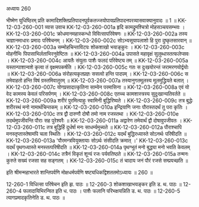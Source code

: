 अध्यायः 260

भीष्मेण युधिष्ठिरम् प्रति कामादिशक्तिप्रतिपादनपूर्वकतज्जयोपायप्रतिपादनपरव्यासवाक्यानुवादः ॥ 1 ॥
KK-12-03-260-001	व्यास उवाच 
KK-12-03-260-001a	हृदि कामद्रुमश्चित्रो मोहसञ्चयसम्भवः ।
KK-12-03-260-001c	क्रोधमानमहास्कन्धो विवित्सापरिवेषणः ॥
KK-12-03-260-002a	तस्य चाज्ञानमाधारः प्रमादः परिषेचनम् ।
KK-12-03-260-002c	सोऽभ्यसूयापलाशो हि पुरा दुष्कृतसारवान् ॥
KK-12-03-260-003a	सम्मोहचिन्ताविटपः शोकशाखो भयाङ्कुरः ।
KK-12-03-260-003c	मोहनीभिः पिपासाभिर्लताभिरनुवेष्टितः ॥
KK-12-03-260-004a	उपासते महावृक्षं सुलुब्धास्तत्फलेप्सवः ।
KK-12-03-260-004c	आयतैः संयुताः पाशैः फलदं परिवेष्ट्य तम् ॥
KK-12-03-260-005a	यस्तान्पाशान्वशे कृत्वा तं वृक्षमपकर्षति ।
KK-12-03-260-005c	गतः स दुःखयोरन्तं जरामरणयोर्द्वयोः ॥
KK-12-03-260-006a	संरोहत्यकृतप्रज्ञः ससत्वो हन्ति पादपम् ।
KK-12-03-260-006c	स तमेवाहतो हन्ति विषं ग्रस्तमिवातुरम् ॥
KK-12-03-260-007a	तस्यानुगतमूलस्य मूलमुद्ध्रियते बलात् ।
KK-12-03-260-007c	योगप्रसादात्कृतिना साम्येन परमासिना ॥
KK-12-03-260-008a	एवं यो वेद कामस्य केवलं परिसर्पणम् ।
KK-12-03-260-008c	एतच्च कामशास्त्रस्य सुदुःखान्यतिवर्तते ॥
KK-12-03-260-009a	शरीरं पुरमित्याहुः स्वामिनी बुद्धिरिष्यते ।
KK-12-03-260-009c	तत्र बुद्धेः शरीरस्थं मनो नामार्थचिन्तकम् ॥
KK-12-03-260-010a	इन्द्रियाणि जनाः पौरास्तदर्थं तु परा कृतिः ।
KK-12-03-260-010c	तत्र द्वौ दारुणौ दोषौ तमो नाम रजस्तथा ।
KK-12-03-260-010e	तदर्थमुपजीवन्ति पौराः सह पुरेश्वरैः ॥
KK-12-03-260-011a	अद्वारेण तमेवार्थं द्वौ दोषावुपजीवतः ।
KK-12-03-260-011c	तत्र बुद्धिर्हि दुर्धर्षा मनः साधर्म्यमुच्यते ॥
KK-12-03-260-012a	पौराश्चापि मनस्तृप्तास्तेषामपि चला स्थितिः ।
KK-12-03-260-012c	यदर्थं बुद्धिरध्यास्ते सोऽनर्थः परिषीदति ॥
KK-12-03-260-013a	'पौरमन्त्रवियुक्तायाः सोऽर्थः संसीदति क्रमात् ।'
KK-12-03-260-013c	यदर्थं पृथगध्यास्ते मनस्तत्परिषीदति ॥
KK-12-03-260-014a	पृथग्भूतं मनो बुद्ध्या मनो भवति केवलम् ।
KK-12-03-260-014c	तत्रैनं विकृतं शून्यं रजः पर्यवतिष्ठते ॥
KK-12-03-260-015a	तन्मनः कुरुते सख्यं रजसा सह सङ्गतम् ।
KK-12-03-260-015c	तं चादाय जनं पौरं रजसे सम्प्रयच्छति ॥ 

इति श्रीमन्महाभारते शान्तिपर्वणि मोक्षधर्मपर्वणि षष्ट्यधिकद्विशततमोऽध्यायः ॥ 260 ॥

12-260-1 विधित्सा परिषेचन इति झ. पाठः ॥ 12-260-3 शोकशाखाभयङ्कर इति ड. थ. पाठः ॥ 12-260-4 फलादायिभिरन्वित इति ध. पाठः । पाशैः फलानि परिभक्षयन्निति ड. थ. पाठः ॥ 12-260-5 त्यागप्रमादकृतिनेति ड. थ. पाठः ॥
